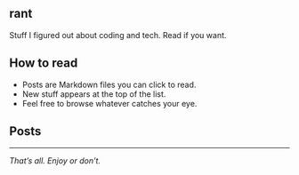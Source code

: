 ## rant

Stuff I figured out about coding and tech. Read if you want.

## How to read

- Posts are Markdown files you can click to read.  
- New stuff appears at the top of the list.  
- Feel free to browse whatever catches your eye.

## Posts

---

*That’s all. Enjoy or don’t.*
